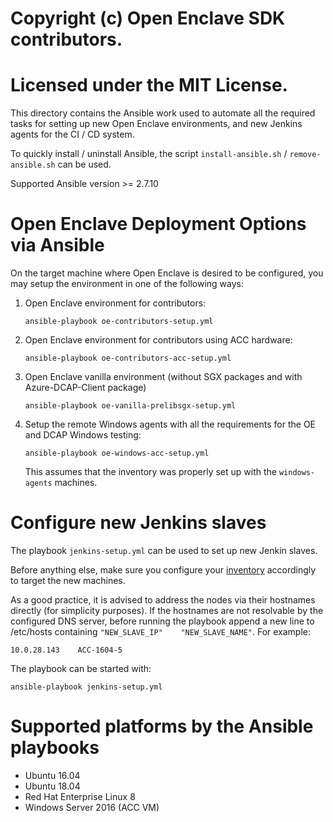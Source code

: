 # Copyright (c) Open Enclave SDK contributors.
# Licensed under the MIT License.

This directory contains the Ansible work used to automate all the required tasks for setting up new Open Enclave environments, and new Jenkins agents for the CI / CD system.

To quickly install / uninstall Ansible, the script `install-ansible.sh` / `remove-ansible.sh` can be used.

Supported Ansible version >= 2.7.10

# Open Enclave Deployment Options via Ansible

On the target machine where Open Enclave is desired to be configured, you may setup the environment in one of the following ways:

1. Open Enclave environment for contributors:

    ```
    ansible-playbook oe-contributors-setup.yml
    ```

2. Open Enclave environment for contributors using ACC hardware:

    ```
    ansible-playbook oe-contributors-acc-setup.yml
    ```

3. Open Enclave vanilla environment (without SGX packages and with Azure-DCAP-Client package)

    ```
    ansible-playbook oe-vanilla-prelibsgx-setup.yml
    ```

4. Setup the remote Windows agents with all the requirements for the OE and DCAP Windows testing:

    ```
    ansible-playbook oe-windows-acc-setup.yml
    ```

    This assumes that the inventory was properly set up with the `windows-agents` machines.

# Configure new Jenkins slaves

The playbook `jenkins-setup.yml` can be used to set up new Jenkin slaves.

Before anything else, make sure you configure your [inventory](/scripts/ansible/inventory) accordingly to target the new machines.

As a good practice, it is advised to address the nodes via their hostnames directly (for simplicity purposes). If the hostnames are not resolvable by the configured DNS server, before running the playbook append a new line to /etc/hosts containing `"NEW_SLAVE_IP"    "NEW_SLAVE_NAME"`. For example:

```
10.0.28.143    ACC-1604-5
```

The playbook can be started with:

```
ansible-playbook jenkins-setup.yml
```

# Supported platforms by the Ansible playbooks

* Ubuntu 16.04
* Ubuntu 18.04
* Red Hat Enterprise Linux 8
* Windows Server 2016 (ACC VM)
